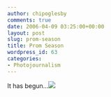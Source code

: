 ```yaml
---
author: chipoglesby
comments: true
date: 2006-04-09 03:25:00+00:00
layout: post
slug: prom-season
title: Prom Season
wordpress_id: 63
categories:
- Photojournalism
---
```


It has begun...[![](http://photos1.blogger.com/blogger/3124/2183/400/prom1.jpg)](http://photos1.blogger.com/blogger/3124/2183/1600/prom1.0.jpg)
